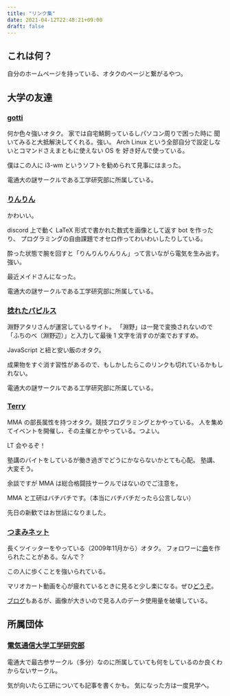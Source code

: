 ```yaml
---
title: "リンク集"
date: 2021-04-12T22:48:21+09:00
draft: false
---
```


## これは何？

自分のホームページを持っている、オタクのページと繋がるやつ。

## 大学の友達

### [gotti](https://gotti.dev)

何か色々強いオタク。 家では自宅鯖飼っているしパソコン周りで困った時に
聞いてみると大抵解決してくれる。強い。
Arch Linux という全部自分で設定しないとコマンドさえまともに使えない OS を
好き好んで使っている。

僕はこの人に i3-wm というソフトを勧められて見事にはまった。

電通大の謎サークルである工学研究部に所属している。

### [りんりん](https://lnln.dev)

かわいい。

discord 上で動く LaTeX 形式で書かれた数式を画像として返す bot を作ったり、
プログラミングの自由課題でオセロ作ってわいわいしたりしている。

酔った状態で腕を回すと「りんりんりんりん」って言いながら電気を生み出す。
強い。

最近メイドさんになった。

電通大の謎サークルである工学研究部に所属している。

### [捻れたパピルス](https://hutinoatari.dev)

淵野アタリさんが運営しているサイト。
「淵野」は一発で変換されないので「ふちのべ（淵野辺）」と入力して最後 1 文字を消すのが楽でおすすめ。

JavaScript と紐と安い飯のオタク。

成果物をすぐ消す習性があるので、もしかしたらこのリンクも切れているかもしれない。

電通大の謎サークルである工学研究部に所属している。

### [Terry](https://www.mma.club.uec.ac.jp/~terry)

MMA の部長属性を持つオタク。競技プログラミングとかやっている。
人を集めてイベントを開催し、その主催とかやっている。つよい。

LT 会やるぞ！

塾講のバイトをしているが働き過ぎでどうにかならないかとても心配。
塾講、大変そう。

余談ですが MMA は総合格闘技サークルではないのでご注意を。

MMA と工研はバチバチです。（本当にバチバチだったら公言しない）

先日の新歓ではお世話になりました。

### [つまみネット](https://trpfrog.net)

長くツイッターをやっている（2009年11月から）オタク。
フォロワーに[曲](https://linkco.re/N4Z8hdvX)を作られたことがある。なんで？

この人に歩くことを強いられている。

マリオカート動画を心が疲れているときに見ると少し楽になる。ぜひ[どうぞ](https://twitter.com/search?q=%23MK8D%20from%3ATrpFrog&src=typed_query)。

[ブログ](https://trpfrog.hateblo.jp/)もあるが、画像が大きいので見る人のデータ使用量を破壊している。

## 所属団体

### [電気通信大学工学研究部](https://www.koken.club.uec.ac.jp)

電通大で最古参サークル（多分）なのに所属していても何をしているのか良くわからないサークル。

<!-- 総合格闘技サークル(MMA:Microcomputer Making Association)とバチバチ。 -->

気が向いたら工研についても記事を書くかも。
気になった方は一度見学へ。
